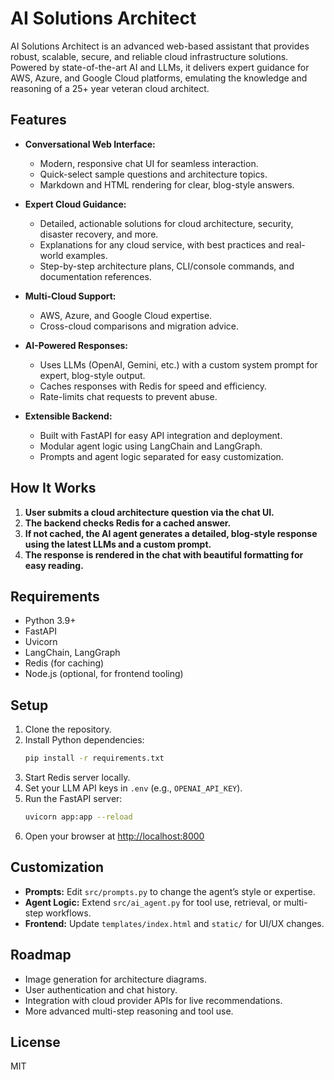 # AI Solutions Architect

AI Solutions Architect is an advanced web-based assistant that provides robust, scalable, secure, and reliable cloud infrastructure solutions. Powered by state-of-the-art AI and LLMs, it delivers expert guidance for AWS, Azure, and Google Cloud platforms, emulating the knowledge and reasoning of a 25+ year veteran cloud architect.

## Features

- **Conversational Web Interface:**
  - Modern, responsive chat UI for seamless interaction.
  - Quick-select sample questions and architecture topics.
  - Markdown and HTML rendering for clear, blog-style answers.

- **Expert Cloud Guidance:**
  - Detailed, actionable solutions for cloud architecture, security, disaster recovery, and more.
  - Explanations for any cloud service, with best practices and real-world examples.
  - Step-by-step architecture plans, CLI/console commands, and documentation references.

- **Multi-Cloud Support:**
  - AWS, Azure, and Google Cloud expertise.
  - Cross-cloud comparisons and migration advice.

- **AI-Powered Responses:**
  - Uses LLMs (OpenAI, Gemini, etc.) with a custom system prompt for expert, blog-style output.
  - Caches responses with Redis for speed and efficiency.
  - Rate-limits chat requests to prevent abuse.

- **Extensible Backend:**
  - Built with FastAPI for easy API integration and deployment.
  - Modular agent logic using LangChain and LangGraph.
  - Prompts and agent logic separated for easy customization.

## How It Works

1. **User submits a cloud architecture question via the chat UI.**
2. **The backend checks Redis for a cached answer.**
3. **If not cached, the AI agent generates a detailed, blog-style response using the latest LLMs and a custom prompt.**
4. **The response is rendered in the chat with beautiful formatting for easy reading.**

## Requirements

- Python 3.9+
- FastAPI
- Uvicorn
- LangChain, LangGraph
- Redis (for caching)
- Node.js (optional, for frontend tooling)

## Setup

1. Clone the repository.
2. Install Python dependencies:
   ```sh
   pip install -r requirements.txt
   ```
3. Start Redis server locally.
4. Set your LLM API keys in `.env` (e.g., `OPENAI_API_KEY`).
5. Run the FastAPI server:
   ```sh
   uvicorn app:app --reload
   ```
6. Open your browser at [http://localhost:8000](http://localhost:8000)

## Customization

- **Prompts:** Edit `src/prompts.py` to change the agent’s style or expertise.
- **Agent Logic:** Extend `src/ai_agent.py` for tool use, retrieval, or multi-step workflows.
- **Frontend:** Update `templates/index.html` and `static/` for UI/UX changes.

## Roadmap
- Image generation for architecture diagrams.
- User authentication and chat history.
- Integration with cloud provider APIs for live recommendations.
- More advanced multi-step reasoning and tool use.

## License
MIT
